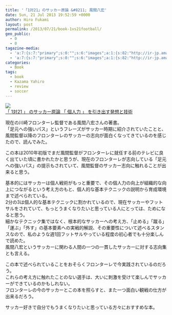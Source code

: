 ```yaml
---
title: '「1対21」のサッカー原論 &#8211; 風間八宏'
date: Sun, 21 Jul 2013 19:52:59 +0000
author: Hiro Fukami
layout: post
permalink: /2013/07/21/book-1vs21football/
geo_public:
  - 0
  - 0
tagazine-media:
  - 'a:7:{s:7:"primary";s:0:"";s:6:"images";a:1:{s:82:"http://ir-jp.amazon-adsystem.com/e/ir?t=dsea-22&amp;l=as2&amp;o=9&amp;a=4576100920";a:6:{s:8:"file_url";s:82:"http://ir-jp.amazon-adsystem.com/e/ir?t=dsea-22&amp;l=as2&amp;o=9&amp;a=4576100920";s:5:"width";i:1;s:6:"height";i:1;s:4:"type";s:5:"image";s:4:"area";i:1;s:9:"file_path";s:0:"";}}s:6:"videos";a:0:{}s:11:"image_count";i:1;s:6:"author";s:7:"8120754";s:7:"blog_id";s:8:"48436223";s:9:"mod_stamp";s:19:"2013-07-21 10:52:59";}'
  - 'a:7:{s:7:"primary";s:0:"";s:6:"images";a:1:{s:82:"http://ir-jp.amazon-adsystem.com/e/ir?t=dsea-22&amp;l=as2&amp;o=9&amp;a=4576100920";a:6:{s:8:"file_url";s:82:"http://ir-jp.amazon-adsystem.com/e/ir?t=dsea-22&amp;l=as2&amp;o=9&amp;a=4576100920";s:5:"width";i:1;s:6:"height";i:1;s:4:"type";s:5:"image";s:4:"area";i:1;s:9:"file_path";s:0:"";}}s:6:"videos";a:0:{}s:11:"image_count";i:1;s:6:"author";s:7:"8120754";s:7:"blog_id";s:8:"48436223";s:9:"mod_stamp";s:19:"2013-07-21 10:52:59";}'
categories:
  - Book
tags:
  - book
  - Kazama Yahiro
  - review
  - soccer
---
```

[<img border="0" src="http://ws-fe.amazon-adsystem.com/widgets/q?_encoding=UTF8&ASIN=4576100920&Format=_SL160_&ID=AsinImage&MarketPlace=JP&ServiceVersion=20070822&WS=1&tag=dsea-22" />][1]<img src="http://ir-jp.amazon-adsystem.com/e/ir?t=dsea-22&l=as2&o=9&a=4576100920" width="1" height="1" border="0" alt="" style="border:none !important;margin:0!important;" />  
[「 1対21 」 のサッカー原論 「 個人力 」 を引き出す発想と技術][2]<img src="http://ir-jp.amazon-adsystem.com/e/ir?t=dsea-22&l=as2&o=9&a=4576100920" width="1" height="1" border="0" alt="" style="border:none !important;margin:0!important;" />

現在の川崎フロンターレ監督である風間八宏さんの著書。  
「足元への強いパス」というフレーズがサッカー時期に紹介されていたことと、風間監督以降のフロンターレのサッカーの志向が面白くなってきているのを感じたので、読んでみた。

この本は2010年初版でまだ風間監督がフロンターレに就任する前のテレビに良く出ていた頃に書かれたかと思うが、現在のフロンターレが志向している「足元への強いパス」の提示もされていて、風間監督のサッカー志向に触れることが出来ると思う。

基本的にはサッカーは個人戦術がもっと重要で、その個人力の向上が組織的な向上につながるという考え方のもと、個人的な基本テクニックの説明から育成環境まで述べられている。  
2分の3は個人的な基本テクニックに割かれているので、現在サッカーやフットサルをされていて、もっとうまくなりたいと思っている人にとっては、ためになると思う。  
細かなテクニック集ではなく、根本的なサッカーへの考え方、「止める」「蹴る」「運ぶ」「外す」の基本要素への実戦的解説、その重要性について述べるスタンスなので、私のような週1回フットサルやっている程度の初心者でも十分楽しんで読めた。  
風間八宏というサッカーに関わる人間の一つの一貫したサッカーに対する志向集とも言える。

この本で述べられていることをおそらくフロンターレで今実践されているのだろう。  
これらの考え方に触れたことのない選手は、大いに刺激を受けて楽しんでサッカーができているのかもしれない。  
フロンターレの今のサッカーとこの本を照らすと、また一つ面白い観戦の仕方が出来るだろう。

サッカー好きで自分でもうまくなりたいと思っている方々におすすめな本。

 [1]: http://www.amazon.co.jp/gp/product/4576100920/ref=as_li_ss_il?ie=UTF8&camp=247&creative=7399&creativeASIN=4576100920&linkCode=as2&tag=dsea-22
 [2]: http://www.amazon.co.jp/gp/product/4576100920/ref=as_li_ss_tl?ie=UTF8&camp=247&creative=7399&creativeASIN=4576100920&linkCode=as2&tag=dsea-22